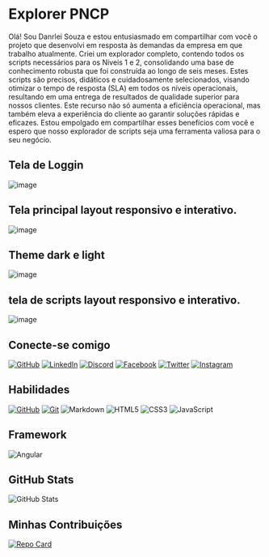# Explorer PNCP

Olá! Sou Danrlei Souza e estou entusiasmado em compartilhar com você o projeto que desenvolvi em resposta às demandas da empresa em que trabalho atualmente. Criei um explorador completo, contendo todos os scripts necessários para os Níveis 1 e 2, consolidando uma base de conhecimento robusta que foi construída ao longo de seis meses. Estes scripts são precisos, didáticos e cuidadosamente selecionados, visando otimizar o tempo de resposta (SLA) em todos os níveis operacionais, resultando em uma entrega de resultados de qualidade superior para nossos clientes. Este recurso não só aumenta a eficiência operacional, mas também eleva a experiência do cliente ao garantir soluções rápidas e eficazes. Estou empolgado em compartilhar esses benefícios com você e espero que nosso explorador de scripts seja uma ferramenta valiosa para o seu negócio.

## Tela de Loggin
![image](https://github.com/danrleisnob/Explorer-PNCP/assets/132399000/b610be6e-d903-4d3f-9435-45723128c5f5)

## Tela principal layout responsivo e interativo.
![image](https://github.com/danrleisnob/Explorer-PNCP/assets/132399000/4ba05709-ac28-4987-b995-8acf8ed6d34e)

## Theme dark e light
![image](https://github.com/danrleisnob/Explorer-PNCP/assets/132399000/f7506a5e-69cd-49bd-848d-e9228dbe6a66)

## tela de scripts layout responsivo e interativo.
![image](https://github.com/danrleisnob/Explorer-PNCP/assets/132399000/55c5fa3f-cf27-4592-9178-b5c7abd4e1e2)





## Conecte-se comigo
[![GitHub](https://img.shields.io/badge/GitHub-000?style=for-the-badge&logo=github&logoColor=fff)](https://github.com/danrleisnob)
[![LinkedIn](https://img.shields.io/badge/LinkedIn-000?style=for-the-badge&logo=linkedin&logoColor=0E76A8)](https://br.linkedin.com/in/danrlei-souza)
[![Discord](https://img.shields.io/badge/Discord-000?style=for-the-badge&logo=discord)](https://www.discord.com/in/Danrlei#4361/)
[![Facebook](https://img.shields.io/badge/Facebook-000?style=for-the-badge&logo=facebook)](https://www.facebook.com/danrlei.souza.58/)
[![Twitter](https://img.shields.io/badge/Twitter-000?style=for-the-badge&logo=twitter)](https://twitter.com/danrlei45)
[![Instagram](https://img.shields.io/badge/Instagram-000?style=for-the-badge&logo=instagram)](https://www.instagram.com/souzadanrlei/)

## Habilidades
[![GitHub](https://img.shields.io/badge/GitHub-000?style=for-the-badge&logo=github&logoColor=FFF)](https://docs.github.com/)
[![Git](https://img.shields.io/badge/Git-000?style=for-the-badge&logo=git&logoColor=red)](https://git-scm.com/doc)
![Markdown](https://img.shields.io/badge/Markdown-000?style=for-the-badge&logo=markdown)
![HTML5](https://img.shields.io/badge/HTML5-000?style=for-the-badge&logo=html5)
![CSS3](https://img.shields.io/badge/CSS3-000?style=for-the-badge&logo=css3&logoColor=264CE4)
![JavaScript](https://img.shields.io/badge/JavaScript-000?style=for-the-badge&logo=javascript)

## Framework
![Angular](https://img.shields.io/badge/Angular-000?style=for-the-badge&logo=angular&logoColor=C3002F)


## GitHub Stats
![GitHub Stats](https://github-readme-stats.vercel.app/api?username=danrleisnob&theme=transparent&bg_color=000&border_color=fff&show_icons=true&icon_color=fff&title_color=fff&text_color=fff&hide_title=true&hide=stars)

## Minhas Contribuições
[![Repo Card](https://github-readme-stats.vercel.app/api/pin/?username=danrleisnob&repo=Explorer-PNCP&bg_color=000&border_color=fff&show_icons=true&icon_color=fff&title_color=fff&text_color=FFF)](https://github.com/octoeli/dio-lab-open-source)
